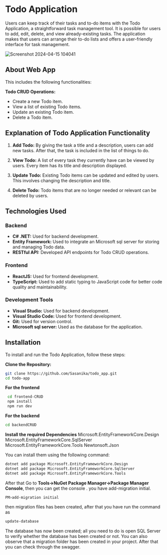 # Todo Application

Users can keep track of their tasks and to-do items with the Todo Application, a straightforward task management tool. It is possible for users to add, edit, delete, and view already-existing tasks. The application makes that users can arrange their to-do lists and offers a user-friendly interface for task management.

![Screenshot 2024-04-15 104041](https://github.com/Sasanika/todo_app/assets/134100704/97933637-8f2a-4b41-92ea-f2f18e0ce7ab)



## About Web App
This includes the following functionalities:

**Todo CRUD Operations:** 
   - Create a new Todo item.
   - View a list of existing Todo items.
   - Update an existing Todo item.
   - Delete a Todo item.

## Explanation of Todo Application Functionality

1. **Add Todo:** By giving the task a title and a description, users can add new tasks. After that, the task is included in the list of things to do.

2. **View Todo:** A list of every task they currently have can be viewed by users. Every item has its title and description displayed.

3. **Update Todo:** Existing Todo items can be updated and edited by users. This involves changing the description and title.

4. **Delete Todo:** Todo items that are no longer needed or relevant can be deleted by users.

## Technologies Used

### Backend
- **C# .NET:** Used for backend development.
- **Entity Framework:** Used to integrate an Microsoft sql server for storing and managing Todo data.
- **RESTful API:** Developed API endpoints for Todo CRUD operations.

### Frontend
- **ReactJS:** Used for frontend development.
- **TypeScript:** Used to add static typing to JavaScript code for better code quality and maintainability.

### Development Tools
- **Visual Studio:** Used for backend development.
- **Visual Studio Code:** Used for frontend development.
- **Git:** Used for version control.
- **Microsoft sql server:** Used as the database for the application.

## Installation

To install and run the Todo Application, follow these steps:

**Clone the Repository:**
   ```bash
   git clone https://github.com/Sasanika/todo_app.git
   cd todo-app
   ```
   
**For the frontend**
  ```bash 
   cd frontend-CRUD
   npm install
   npm run dev
   ```
**For the backend**
   ```bash
   cd backendCRUD
```
**Install the required Dependencies**
   Microsoft.EntityFrameworkCore.Design
   Microsoft.EntityFrameworkCore.SqlServer
   Microsoft.EntityFrameworkCore.Tools
   Newtonsoft.Json
   
You can install them using the following command:
   ```bash
   dotnet add package Microsoft.EntityFrameworkCore.Design
   dotnet add package Microsoft.EntityFrameworkCore.SqlServer
   dotnet add package Microsoft.EntityFrameworkCore.Tools
```

After that Go to **Tools->NuGet Package Manager->Package Manager Console**, then you can get the console . you have add-migration initial.

```bash
PM>add-migration initial
```
then migration files has been created, after that you have run the command as

```bash
update-database
```

The database has now been created; all you need to do is open SQL Server to verify whether the database has been created or not. You can also observe that a migration folder has been created in your project.
After that you can check through the swagger.



   
